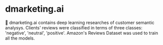 # dmarketing.ai

🛒 dmarketing.ai contains deep learning researches of customer semantic analysys. Clients' reviews were classified in terms of three classes: 'negative', 'neutral', 'positive'. Amazon's Reviews Dataset was used to train all the models.
